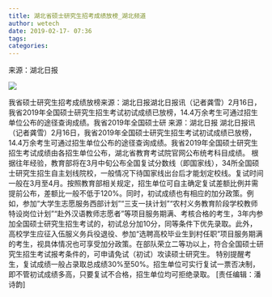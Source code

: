 ```yaml
---
title: 湖北省硕士研究生招考成绩放榜_湖北频道
author: wetech
date: 2019-02-17- 07:36
tags: 
categories: 
---
```

来源：湖北日报
<!-- more -->
                
<img align="center" border="0" src="http://p2.ifengimg.com/a/2016/0810/204c433878d5cf9size1_w16_h16.png" />
                
            
我省硕士研究生招考成绩放榜来源：湖北日报湖北日报讯（记者龚雪）2月16日，我省2019年全国硕士研究生招生考试初试成绩已放榜，14.4万余考生可通过招生单位公布的途径查询成绩。我省2019年全国硕士研
来源：湖北日报
湖北日报讯（记者龚雪）2月16日，我省2019年全国硕士研究生招生考试初试成绩已放榜，14.4万余考生可通过招生单位公布的途径查询成绩。我省2019年全国硕士研究生招生考试成绩由各招生单位公布，湖北省教育考试院官网公布统考科目成绩。
根据往年经验，教育部将在3月中旬公布全国复试分数线（即国家线），34所全国硕士研究生招生自主划线院校，一般情况下待国家线出台后才能划定校线。复试时间一般在3月至4月。按照教育部相关规定，招生单位可自主确定复试差额比例并需提前公布，差额比一般不低于120%。同时，初试成绩也有相应的加分政策。例如，参加“大学生志愿服务西部计划”“三支一扶计划”“农村义务教育阶段学校教师特设岗位计划”“赴外汉语教师志愿者”等项目服务期满、考核合格的考生，3年内参加全国硕士研究生招生考试的，初试总分加10分，同等条件下优先录取。此外，高校学生应征入伍服义务兵役退役、参加“选聘高校毕业生到村任职”项目服务期满的考生，视具体情况也可享受加分政策。在部队荣立二等功以上，符合全国硕士研究生招生考试报考条件的，可申请免试（初试）攻读硕士研究生。
特别提醒考生，复试成绩一般占录取总成绩30%至50%。招生单位可实行复试一票否决制，即不管初试成绩多高，只要复试不合格，招生单位均可拒绝录取。
[责任编辑：潘诗韵]
            
